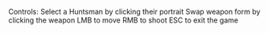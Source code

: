 Controls:
Select a Huntsman by clicking their portrait
Swap weapon form by clicking the weapon
LMB to move
RMB to shoot
ESC to exit the game
